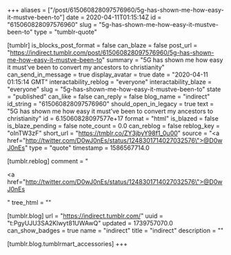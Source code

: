 +++
aliases = ["/post/615060828097576960/5g-has-shown-me-how-easy-it-mustve-been-to"]
date = 2020-04-11T01:15:14Z
id = "615060828097576960"
slug = "5g-has-shown-me-how-easy-it-mustve-been-to"
type = "tumblr-quote"

[tumblr]
is_blocks_post_format = false
can_blaze = false
post_url = "https://indirect.tumblr.com/post/615060828097576960/5g-has-shown-me-how-easy-it-mustve-been-to"
summary = "5G has shown me how easy it must’ve been to convert my ancestors to christianity"
can_send_in_message = true
display_avatar = true
date = "2020-04-11 01:15:14 GMT"
interactability_reblog = "everyone"
interactability_blaze = "everyone"
slug = "5g-has-shown-me-how-easy-it-mustve-been-to"
state = "published"
can_like = false
can_reply = false
blog_name = "indirect"
id_string = "615060828097576960"
should_open_in_legacy = true
text = "5G has shown me how easy it must&rsquo;ve been to convert my ancestors to christianity"
id = 6.15060828097577e+17
format = "html"
is_blazed = false
is_blaze_pending = false
note_count = 0.0
can_reblog = false
reblog_key = "oInTW3zF"
short_url = "https://tmblr.co/ZY3jbyY98f1_0u00"
source = "<a href=\"http://twitter.com/D0wJ0nEs/status/1248301714027032576\">@D0wJ0nEs</a>"
type = "quote"
timestamp = 1586567714.0

[tumblr.reblog]
comment = "<p><a href=\"http://twitter.com/D0wJ0nEs/status/1248301714027032576\">@D0wJ0nEs</a></p>"
tree_html = ""

[tumblr.blog]
url = "https://indirect.tumblr.com/"
uuid = "t:PgyUJU3SA2Klwyt81UWAwQ"
updated = 1739757070.0
can_show_badges = true
name = "indirect"
title = "indirect"
description = ""

[tumblr.blog.tumblrmart_accessories]
+++
